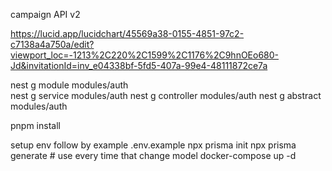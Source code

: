 campaign API v2 

https://lucid.app/lucidchart/45569a38-0155-4851-97c2-c7138a4a750a/edit?viewport_loc=-1213%2C220%2C1599%2C1176%2C9hnOEo680-Jd&invitationId=inv_e04338bf-5fd5-407a-99e4-48111872ce7a

nest g module modules/auth                   
nest g service modules/auth
nest g controller modules/auth
nest g abstract modules/auth

pnpm install


setup env follow by example .env.example
npx prisma init
npx prisma generate # use every time that change model
docker-compose up -d